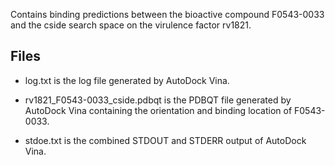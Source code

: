 Contains binding predictions between the bioactive compound F0543-0033 and the cside search space on the virulence factor rv1821.

## Files

- log.txt is the log file generated by AutoDock Vina.

- rv1821_F0543-0033_cside.pdbqt is the PDBQT file generated by AutoDock Vina containing the orientation and binding location of F0543-0033.

- stdoe.txt is the combined STDOUT and STDERR output of AutoDock Vina.

